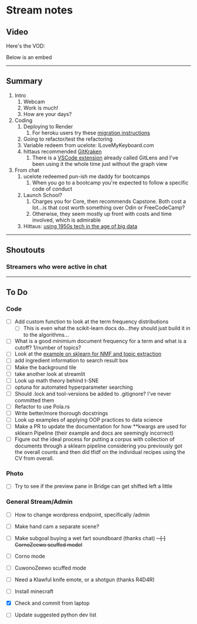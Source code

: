 # Stream notes

## Video

Here's the VOD:

Below is an embed

---

## Summary

1. Intro
   1. Webcam
   2. Work is much!
   3. How are your days?
2. Coding
   1. Deploying to Render
      1. For heroku users try these [migration instructions](https://render.com/docs/migrate-from-heroku)
   2. Going to refactor/test the refactoring
   3. Variable redeem from ucelote: ILoveMyKeyboard.com
   4. hittaus recommended [GitKraken](https://www.gitkraken.com/)
      1. There is a [VSCode extension](https://marketplace.visualstudio.com/items?itemName=eamodio.gitlens) already called GitLens and I've been using it the whole time just without the graph view
3. From chat
   1. ucelote redeemed pun-ish me daddy for bootcamps
      1. When you go to a bootcamp you're expected to follow a specific code of conduct
   2. Launch School?
      1. Charges you for Core, then recommends Capstone. Both cost a lot...is that cost worth something over Odin or FreeCodeCamp?
      2. Otherwise, they seem mostly up front with costs and time involved, which is admirable
   3. Hittaus: [using 1950s tech in the age of big data](https://betterprogramming.pub/using-aws-and-hyperscan-to-match-regular-expressions-on-100gb-of-text-4d87a62141ee)

---

## Shoutouts

### Streamers who were active in chat

---

## To Do

### Code

- [ ] Add custom function to look at the term frequency distributions
  - [ ] This is even what the scikit-learn docs do...they should just build it in to the algorithms...
- [ ] What is a good minimium document frequency for a term and what is a cutoff? 1/number of topics?
- [ ] Look at the [example on sklearn for NMF and topic extraction](https://scikit-learn.org/stable/auto_examples/applications/plot_topics_extraction_with_nmf_lda.html#sphx-glr-auto-examples-applications-plot-topics-extraction-with-nmf-lda-py)
- [ ] add ingredient information to search result box
- [ ] Make the background tile
- [ ] take another look at streamlit
- [ ] Look up math theory behind t-SNE
- [ ] optuna for automated hyperparameter searching
- [ ] Should .lock and tool-versions be added to .gitignore? I've never committed them
- [ ] Refactor to use Pola.rs
- [ ] Write better/more thorough docstrings
- [ ] Look up examples of applying OOP practices to data science
- [ ] Make a PR to update the documentation for how **kwargs are used for sklearn Pipeline (their example and docs are seemingly incorrect)
- [ ] Figure out the ideal process for putting a corpus with collection of documents through a sklearn pipeline considering you previously got the overall counts and then did tfidf on the individual recipes using the CV from overall.

### Photo

- [ ] Try to see if the preview pane in Bridge can get shifted left a little

### General Stream/Admin

- [ ] How to change wordpress endpoint, specifically /admin
- [ ] Make hand cam a separate scene?
- [ ] Make subgoal buying a wet fart soundboard (thanks chat)
~~- [ ] CornoZeewo scuffed model~~
- [ ] Corno mode
- [ ] CuwonoZeewo scuffed mode
- [ ] Need a Klawful knife emote, or a shotgun (thanks R4D4R)
- [ ] Install minecraft
- [X] Check and commit from laptop
- [ ] Update suggested python dev list
  